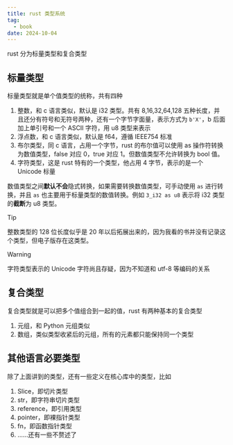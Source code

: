 ```yaml
---
title: rust 类型系统
tag:
  - book
date: 2024-10-04
---
```


rust 分为标量类型和复合类型

## 标量类型

标量类型就是单个值类型的统称，共有四种

1. 整数，和 c 语言类似，默认是 i32 类型。共有 8,16,32,64,128 五种长度，并且还分有符号和无符号两种，还有一个字节字面量，表示方式为 `b'X'`，b 后面加上单引号和一个 ASCII 字符，用 u8 类型来表示
2. 浮点数，和 c 语言类似，默认是 f64，遵循 IEEE754 标准
3. 布尔类型，同 c 语言，占用一个字节，rust 的布尔值可以使用 as 操作符转换为数值类型，false 对应 0，true 对应 1。但数值类型不允许转换为 bool 值。
4. 字符类型，这是 rust 特有的一个类型，他占用 4 字节，表示的是一个 Unicode 标量

数值类型之间**默认不会**隐式转换，如果需要转换数值类型，可手动使用 `as` 进行转换，并且 `as` 也主要用于标量类型的数值转换。例如 `3_i32 as u8` 表示将 i32 类型的**截断**为 u8 类型。

> [!tip]
>
> 整数类型的 128 位长度似乎是 20 年以后拓展出来的，因为我看的书并没有记录这个类型，但电子版存在这类型。

> [!warning]
>
> 字符类型表示的 Unicode 字符尚且存疑，因为不知道和 utf-8 等编码的关系

## 复合类型

复合类型就是可以把多个值组合到一起的值，rust 有两种基本的复合类型

1. 元组，和 Python 元组类似
2. 数组，类似类型收紧后的元组，所有的元素都只能保持同一个类型

## 其他语言必要类型

除了上面讲到的类型，还有一些定义在核心库中的类型，比如

1. Slice，即切片类型
2. str，即字符串切片类型
3. reference，即引用类型
4. pointer，即裸指针类型
5. fn，即函数指针类型
6. ……还有一些不赘述了

